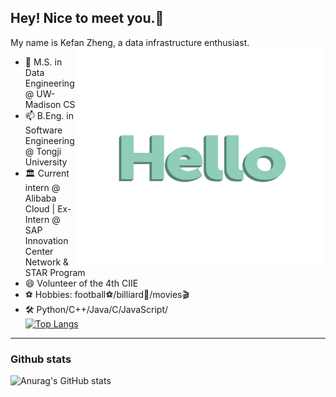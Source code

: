 <!--
**kefan-zheng/kefan-zheng** is a ✨ _special_ ✨ repository because its `README.md` (this file) appears on your GitHub profile.
-->
## Hey! Nice to meet you.👋
My name is Kefan Zheng, a data infrastructure enthusiast.
<img src="./img/hello-languages.gif" width = "400" height = "350" align=right />

- 🌱 M.S. in Data Engineering @ UW-Madison CS
- 📫 B.Eng. in Software Engineering @ Tongji University
- 🏛️ Current intern @ Alibaba Cloud | Ex-Intern @ SAP Innovation Center Network & STAR Program
- 😄 Volunteer of the 4th CIIE
- ⚽️ Hobbies: football⚽/billiard🎱/movies🎬
- 🛠 Python/C++/Java/C/JavaScript/</br>
  [![Top Langs](https://github-readme-stats-kefan-zheng.vercel.app/api/top-langs/?username=kefan-zheng&layout=compact)](https://github.com/anuraghazra/github-readme-stats)  
--------------------------------------------------------------------
### Github stats
![Anurag's GitHub stats](https://github-readme-stats-kefan-zheng.vercel.app/api?username=kefan-zheng&show_icons=true&theme=buefy&hide=prs,issues)
